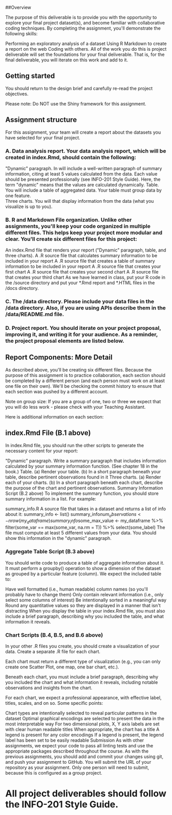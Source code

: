 ##Overview

The purpose of this deliverable is to provide you with the opportunity to explore your final project dataset(s), and become familiar with collaborative coding techniques. By completing the assignment, you'll demonstrate the following skills:

Performing an exploratory analysis of a dataset
Using R Markdown to create a report on the web
Coding with others.
All of the work you do this is project deliverable will set the foundations for your final deliverable. That is, for the final deliverable, you will iterate on this work and add to it. 

## Getting started 
You should return to the design brief and carefully re-read the project objectives. 

Please note: Do NOT use the Shiny framework for this assignment. 

## Assignment structure
For this assignment, your team will create a report about the datasets you have selected for your final project.

### A. Data analysis report. Your data analysis report, which will be created in index.Rmd, should contain the following: 

"Dynamic" paragraph. In will include a well-written paragraph of summary information, citing at least 5 values calculated from the data. Each value should be presented professionally (see INFO-201 Style Guide). Here, the term "dynamic" means that the values are calculated dynamically.
Table. You will include a table of aggregated data. Your table must group data by one feature.  
Three charts. You will  that display information from the data (what you visualize is up to you). 
### B. R and Markdown File organization. Unlike other assignments, you'll keep your code organized in multiple different files. This helps keep your project more modular and clear. You'll create six different files for this project:

An index.Rmd file that renders your report ("Dynamic" paragraph, table, and three charts). 
A .R source file that calculates summary information to be included in your report
A .R source file that creates a table of summary information to be included in your report
A .R source file that creates your first chart
A .R source file that creates your second chart
A .R source file that creates your third chart
As we have learned in class, put your R code in the  /source  directory and put your *.Rmd report and *.HTML files in the /docs directory.

### C. The /data directory. Please include your data files in the /data directory. Also, if you are using APIs describe them in the /data/README.md file.

### D. Project report.  You should iterate on your project proposal, improving it, and writing it for your audience. As a reminder, the project proposal elements are listed below. 

## Report Components: More Detail
As described above, you'll be creating six different files. Because the purpose of this assignment is to practice collaboration, each section should be completed by a different person (and each person must work on at least one file on their own). We'll be checking the commit history to ensure that each section was pushed by a different account.

Note on group size: If you are a group of one, two or three we expect that you will do less work - please check with your Teaching Assistant.

Here is additional information on each section:

## index.Rmd File (B.1 above)
In index.Rmd file, you should run the other scripts to generate the necessary content for your report:

"Dynamic" paragraph. Write a summary paragraph that includes information calculated by your summary information function. (See chapter 18 in the book.)
Table. (a) Render your table.  (b) In a short paragraph beneath your table, describe pertinent observations found in it
Three charts. (a) Render each of your charts. (b) In a short paragraph beneath each chart, describe the purpose of the chart and pertinent observations. 
Summary Information Script (B.2 above)
To implement the summary function, you should store summary information in a list. For example:

summary_info.R 
A source file that takes in a dataset and returns a list of info about it:
summary_info <- list()
summary_info$num_observations <- nrow(my_dataframe)
summary_info$some_max_value <- my_dataframe %>%
    filter(some_var == max(some_var, na.rm = T)) %>%
    select(some_label)
The file must compute at least 5 different values from your data.  You should show this information in the "dynamic" paragraph. 

### Aggregate Table Script (B.3 above)
You should write code to produce a table of aggregate information about it. It must perform a groupby() operation to show a dimension of the dataset as grouped by a particular feature (column). We expect the included table to:

Have well formatted (i.e., human readable) column names (so you'll probably have to change them)
Only contain relevant information (i.e., only select some columns of interest)
Be intentionally sorted in a meaningful way
Round any quantitative values so they are displayed in a manner that isn't distracting
When you display the table in your index.Rmd file, you must also include a brief paragraph, describing why you included the table, and what information it reveals.

### Chart Scripts (B.4, B.5, and B.6 above)
In your other .R files you create, you should create a visualization of your data. Create a separate .R file for each chart.

Each chart must return a different type of visualization (e.g., you can only create one Scatter Plot, one map, one bar chart, etc.).  

Beneath each chart,  you must include a brief paragraph, describing why you included the chart and what information it reveals, including notable observations and insights from the chart.

For each chart, we expect a professional appearance, with effective label, titles, scales, and on so.  Some specific points: 

Chart types are intentionally selected to reveal particular patterns in the dataset
Optimal graphical encodings are selected to present the data in the most interpretable way
For two dimensional plots, X, Y axis labels are set with clear human readable titles
When appropriate, the chart has a title
A legend is present for any color encodings
If a legend is present, the legend label has been set to be easily readable
Submission
As with other assignments, we expect your code to pass all linting tests and use the appropriate packages described throughout the course. As with the previous assignments, you should add and commit your changes using git, and push your assignment to GitHub. You will submit the URL of your repository as your assignment. Only one person will need to submit, because this is configured as a group project. 

# All project deliverables should follow the INFO-201 Style Guide. 